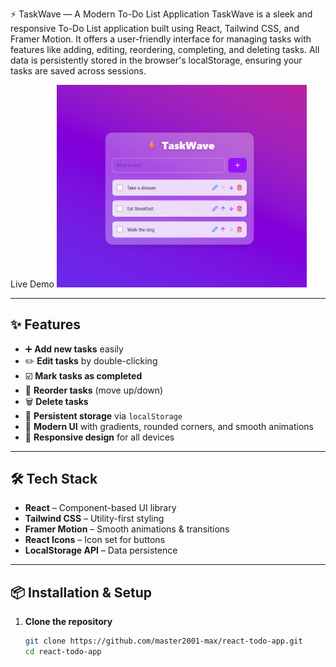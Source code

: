 ⚡ TaskWave — A Modern To-Do List Application
TaskWave is a sleek and responsive To-Do List application built using React, Tailwind CSS, and Framer Motion. It offers a user-friendly interface for managing tasks with features like adding, editing, reordering, completing, and deleting tasks. All data is persistently stored in the browser's localStorage, ensuring your tasks are saved across sessions.

Live Demo
<img src="src/assets/Screenshot.png" alt="Screenshot" width="400"/>


---

## ✨ Features
- ➕ **Add new tasks** easily
- ✏️ **Edit tasks** by double-clicking
- ☑️ **Mark tasks as completed**
- 🔼 **Reorder tasks** (move up/down)
- 🗑️ **Delete tasks**
- 💾 **Persistent storage** via `localStorage`
- 🎨 **Modern UI** with gradients, rounded corners, and smooth animations
- 📱 **Responsive design** for all devices

---

## 🛠️ Tech Stack
- **React** – Component-based UI library
- **Tailwind CSS** – Utility-first styling
- **Framer Motion** – Smooth animations & transitions
- **React Icons** – Icon set for buttons
- **LocalStorage API** – Data persistence

---

## 📦 Installation & Setup
1. **Clone the repository**
   ```bash
   git clone https://github.com/master2001-max/react-todo-app.git
   cd react-todo-app
